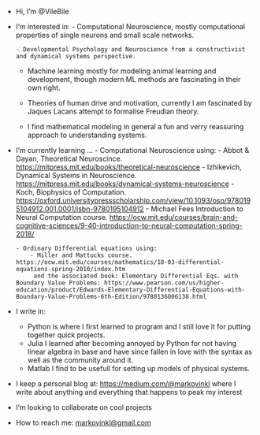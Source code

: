 - Hi, I’m @VileBile
- I’m interested in: 
      - Computational Neuroscience, mostly computational properties of single neurons and small scale networks.
      
      - Developmental Psychology and Neuroscience from a constructivist and dynamical systems perspective.
     
     - Machine learning mostly for modeling animal learning and development, though modern ML methods are fascinating in their own right.
     
     - Theories of human drive and motivation, currently I am fascinated by Jaques Lacans attempt to formalise Freudian theory.
     
     - I find mathematical modeling in general a fun and verry reassuring approach to understanding systems.
- I’m currently learning ...
      - Computational Neuroscience using:
          - Abbot & Dayan, Theoretical Neuroscince. https://mitpress.mit.edu/books/theoretical-neuroscience
          - Izhikevich, Dynamical Systems in Neuroscience. https://mitpress.mit.edu/books/dynamical-systems-neuroscience 
          - Koch, Biophysics of Computation. https://oxford.universitypressscholarship.com/view/10.1093/oso/9780195104912.001.0001/isbn-9780195104912
          - Michael Fees Introduction to Neural Computation course. https://ocw.mit.edu/courses/brain-and-cognitive-sciences/9-40-introduction-to-neural-computation-spring-2018/
      
      - Ordinary Differential equations using:
          - Miller and Mattucks course. https://ocw.mit.edu/courses/mathematics/18-03-differential-equations-spring-2010/index.htm
           and the associated book: Elementary Differential Eqs. with Boundary Value Problems: https://www.pearson.com/us/higher-education/product/Edwards-Elementary-Differential-Equations-with-Boundary-Value-Problems-6th-Edition/9780136006138.html
- I write in:
    - Python is where I first learned to program and I still love it for putting together quick projects.
    - Julia I learned after becoming annoyed by Python for not having linear algebra in base and have since fallen in love with the syntax as well as the community around it.
    - Matlab I find to be usefull for setting up models of physical systems.
    
- I keep a personal blog at: https://medium.com/@markovinkl where I write about anything and everything that happens to peak my interest


- I’m looking to collaborate on cool projects

- How to reach me:
    markovinkl@gmail.com
<!---
VileBile/VileBile is a ✨ special ✨ repository because its `README.md` (this file) appears on your GitHub profile.
You can click the Preview link to take a look at your changes.
--->
